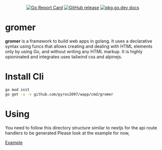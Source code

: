 <p align="center">
    <a href="https://goreportcard.com/report/github.com/pyros2097/gromer"><img src="https://goreportcard.com/badge/github.com/pyros2097/gromer" alt="Go Report Card"></a>
	<a href="https://GitHub.com/pyros2097/gromer/releases/"><img src="https://img.shields.io/github/release/pyros2097/gromer.svg" alt="GitHub release"></a>
	<a href="https://pkg.go.dev/github.com/pyros2097/gromer"><img src="https://img.shields.io/badge/dev-reference-007d9c?logo=go&logoColor=white&style=flat" alt="pkg.go.dev docs"></a>
</p>

# gromer

**gromer** is a framework to build web apps in golang.
It uses a declarative syntax using funcs that allows creating and dealing with HTML elements only by using Go, and without writing any HTML markup. It is highly opioninated and integrates uses tailwind css and alpinejs.

# Install Cli

```sh
go mod init
go get -u -v github.com/pyros2097/wapp/cmd/gromer
```

# Using
You need to follow this directory structure similar to nextjs for the api route handlers to be generated
Please look at the example for now,

[Example](https://github.com/pyros2097/gromer/tree/master/example)
